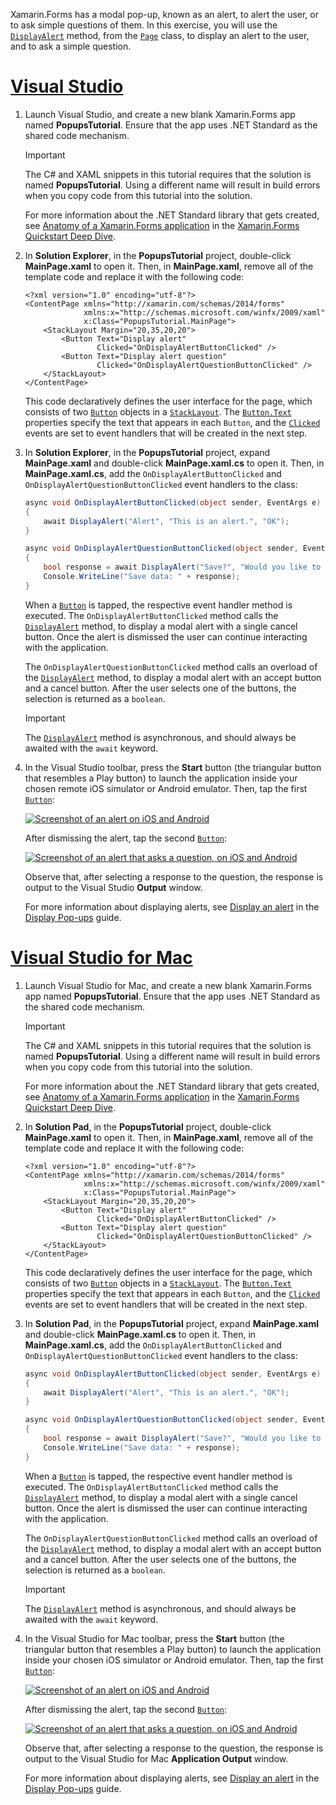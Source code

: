 Xamarin.Forms has a modal pop-up, known as an alert, to alert the user, or to ask simple questions of them. In this exercise, you will use the [`DisplayAlert`](xref:Xamarin.Forms.Page.DisplayAlert*) method, from the [`Page`](xref:Xamarin.Forms.Page) class, to display an alert to the user, and to ask a simple question.

# [Visual Studio](#tab/vswin)

1. Launch Visual Studio, and create a new blank Xamarin.Forms app named **PopupsTutorial**. Ensure that the app uses .NET Standard as the shared code mechanism.

    > [!IMPORTANT]
    > The C# and XAML snippets in this tutorial requires that the solution is named **PopupsTutorial**. Using a different name will result in build errors when you copy code from this tutorial into the solution.

    For more information about the .NET Standard library that gets created, see [Anatomy of a Xamarin.Forms application](~/get-started/first-app/index.md) in the [Xamarin.Forms Quickstart Deep Dive](~/get-started/first-app/index.md).

1. In **Solution Explorer**, in the **PopupsTutorial** project, double-click **MainPage.xaml** to open it. Then, in **MainPage.xaml**, remove all of the template code and replace it with the following code:

    ```xaml
    <?xml version="1.0" encoding="utf-8"?>
    <ContentPage xmlns="http://xamarin.com/schemas/2014/forms"
                 xmlns:x="http://schemas.microsoft.com/winfx/2009/xaml"
                 x:Class="PopupsTutorial.MainPage">
        <StackLayout Margin="20,35,20,20">
            <Button Text="Display alert"
                    Clicked="OnDisplayAlertButtonClicked" />
            <Button Text="Display alert question"
                    Clicked="OnDisplayAlertQuestionButtonClicked" />
        </StackLayout>
    </ContentPage>
    ```

    This code declaratively defines the user interface for the page, which consists of two [`Button`](xref:Xamarin.Forms.Button) objects in a [`StackLayout`](xref:Xamarin.Forms.StackLayout). The [`Button.Text`](xref:Xamarin.Forms.Button.Text) properties specify the text that appears in each `Button`, and the [`Clicked`](xref:Xamarin.Forms.Button.Clicked) events are set to event handlers that will be created in the next step.

1. In **Solution Explorer**, in the **PopupsTutorial** project, expand **MainPage.xaml** and double-click **MainPage.xaml.cs** to open it. Then, in **MainPage.xaml.cs**, add the `OnDisplayAlertButtonClicked` and `OnDisplayAlertQuestionButtonClicked` event handlers to the class:

    ```csharp
    async void OnDisplayAlertButtonClicked(object sender, EventArgs e)
    {
        await DisplayAlert("Alert", "This is an alert.", "OK");
    }

    async void OnDisplayAlertQuestionButtonClicked(object sender, EventArgs e)
    {
        bool response = await DisplayAlert("Save?", "Would you like to save your data?", "Yes", "No");
        Console.WriteLine("Save data: " + response);
    }
    ```

    When a [`Button`](xref:Xamarin.Forms.Button) is tapped, the respective event handler method is executed. The `OnDisplayAlertButtonClicked` method calls the [`DisplayAlert`](xref:Xamarin.Forms.Page.DisplayAlert*) method, to display a modal alert with a single cancel button. Once the alert is dismissed the user can continue interacting with the application.

    The `OnDisplayAlertQuestionButtonClicked` method calls an overload of the [`DisplayAlert`](xref:Xamarin.Forms.Page.DisplayAlert*) method, to display a modal alert with an accept button and a cancel button. After the user selects one of the buttons, the selection is returned as a `boolean`.

    > [!IMPORTANT]
    > The [`DisplayAlert`](xref:Xamarin.Forms.Page.DisplayAlert*) method is asynchronous, and should always be awaited with the `await` keyword.

1. In the Visual Studio toolbar, press the **Start** button (the triangular button that resembles a Play button) to launch the application inside your chosen remote iOS simulator or Android emulator. Then, tap the first [`Button`](xref:Xamarin.Forms.Button):

    [![Screenshot of an alert on iOS and Android](../images/alert.png "Alert")](../images/alert-large.png#lightbox "Alert")

    After dismissing the alert, tap the second [`Button`](xref:Xamarin.Forms.Button):

    [![Screenshot of an alert that asks a question, on iOS and Android](../images/alert-question.png "Alert that asks a question")](../images/alert-question-large.png#lightbox "Alert that asks a question")

    Observe that, after selecting a response to the question, the response is output to the Visual Studio **Output** window.

    For more information about displaying alerts, see [Display an alert](~/xamarin-forms/user-interface/pop-ups.md#displaying-an-alert) in the [Display Pop-ups](~/xamarin-forms/user-interface/pop-ups.md) guide.

# [Visual Studio for Mac](#tab/vsmac)

1. Launch Visual Studio for Mac, and create a new blank Xamarin.Forms app named **PopupsTutorial**. Ensure that the app uses .NET Standard as the shared code mechanism.

    > [!IMPORTANT]
    > The C# and XAML snippets in this tutorial requires that the solution is named **PopupsTutorial**. Using a different name will result in build errors when you copy code from this tutorial into the solution.

    For more information about the .NET Standard library that gets created, see [Anatomy of a Xamarin.Forms application](~/get-started/first-app/index.md) in the [Xamarin.Forms Quickstart Deep Dive](~/get-started/first-app/index.md).

1. In **Solution Pad**, in the **PopupsTutorial** project, double-click **MainPage.xaml** to open it. Then, in **MainPage.xaml**, remove all of the template code and replace it with the following code:

    ```xaml
    <?xml version="1.0" encoding="utf-8"?>
    <ContentPage xmlns="http://xamarin.com/schemas/2014/forms"
                 xmlns:x="http://schemas.microsoft.com/winfx/2009/xaml"
                 x:Class="PopupsTutorial.MainPage">
        <StackLayout Margin="20,35,20,20">
            <Button Text="Display alert"
                    Clicked="OnDisplayAlertButtonClicked" />
            <Button Text="Display alert question"
                    Clicked="OnDisplayAlertQuestionButtonClicked" />
        </StackLayout>
    </ContentPage>
    ```

    This code declaratively defines the user interface for the page, which consists of two [`Button`](xref:Xamarin.Forms.Button) objects in a [`StackLayout`](xref:Xamarin.Forms.StackLayout). The [`Button.Text`](xref:Xamarin.Forms.Button.Text) properties specify the text that appears in each `Button`, and the [`Clicked`](xref:Xamarin.Forms.Button.Clicked) events are set to event handlers that will be created in the next step.

1. In **Solution Pad**, in the **PopupsTutorial** project, expand **MainPage.xaml** and double-click **MainPage.xaml.cs** to open it. Then, in **MainPage.xaml.cs**, add the `OnDisplayAlertButtonClicked` and `OnDisplayAlertQuestionButtonClicked` event handlers to the class:

    ```csharp
    async void OnDisplayAlertButtonClicked(object sender, EventArgs e)
    {
        await DisplayAlert("Alert", "This is an alert.", "OK");
    }

    async void OnDisplayAlertQuestionButtonClicked(object sender, EventArgs e)
    {
        bool response = await DisplayAlert("Save?", "Would you like to save your data?", "Yes", "No");
        Console.WriteLine("Save data: " + response);
    }
    ```

    When a [`Button`](xref:Xamarin.Forms.Button) is tapped, the respective event handler method is executed. The `OnDisplayAlertButtonClicked` method calls the [`DisplayAlert`](xref:Xamarin.Forms.Page.DisplayAlert*) method, to display a modal alert with a single cancel button. Once the alert is dismissed the user can continue interacting with the application.

    The `OnDisplayAlertQuestionButtonClicked` method calls an overload of the [`DisplayAlert`](xref:Xamarin.Forms.Page.DisplayAlert*) method, to display a modal alert with an accept button and a cancel button. After the user selects one of the buttons, the selection is returned as a `boolean`.

    > [!IMPORTANT]
    > The [`DisplayAlert`](xref:Xamarin.Forms.Page.DisplayAlert*) method is asynchronous, and should always be awaited with the `await` keyword.

1. In the Visual Studio for Mac toolbar, press the **Start** button (the triangular button that resembles a Play button) to launch the application inside your chosen iOS simulator or Android emulator. Then, tap the first [`Button`](xref:Xamarin.Forms.Button):

    [![Screenshot of an alert on iOS and Android](../images/alert.png "Alert")](../images/alert-large.png#lightbox "Alert")

    After dismissing the alert, tap the second [`Button`](xref:Xamarin.Forms.Button):

    [![Screenshot of an alert that asks a question, on iOS and Android](../images/alert-question.png "Alert that asks a question")](../images/alert-question-large.png#lightbox "Alert that asks a question")

    Observe that, after selecting a response to the question, the response is output to the Visual Studio for Mac **Application Output** window.

    For more information about displaying alerts, see [Display an alert](~/xamarin-forms/user-interface/pop-ups.md#displaying-an-alert) in the [Display Pop-ups](~/xamarin-forms/user-interface/pop-ups.md) guide.

